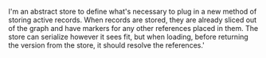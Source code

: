 I'm an abstract store to define what's necessary to plug in a new method of storing active records.  When records are stored, they are already sliced out of the graph and have markers for any other references placed in them.  The store can serialize however it sees fit, but when loading, before returning the version from the store, it should resolve the references.'